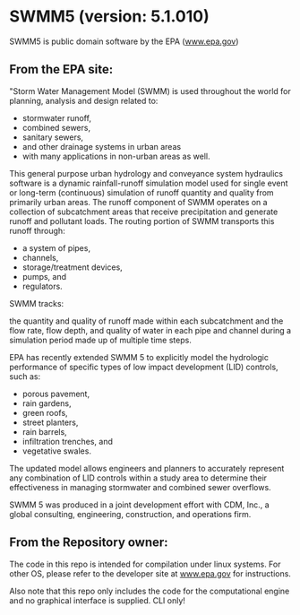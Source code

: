 SWMM5 (version: 5.1.010)
=====

SWMM5 is public domain software by the EPA (www.epa.gov)

From the EPA site:
-----------------

"Storm Water Management Model (SWMM) is used throughout the world for planning, analysis and design related to:

+ stormwater runoff,
+ combined sewers,
+ sanitary sewers,
+ and other drainage systems in urban areas
+ with many applications in non-urban areas as well.

This general purpose urban hydrology and conveyance system hydraulics software is a dynamic rainfall-runoff simulation model used for single event or long-term (continuous) simulation of runoff quantity and quality from primarily urban areas. The runoff component of SWMM operates on a collection of subcatchment areas that receive precipitation and generate runoff and pollutant loads. The routing portion of SWMM transports this runoff through:

+ a system of pipes,
+ channels,
+ storage/treatment devices,
+ pumps, and
+ regulators.

SWMM tracks:

the quantity and quality of runoff made within each subcatchment and the flow rate, flow depth, and quality of water in each pipe and channel during a 
simulation period made up of multiple time steps. 

EPA has recently extended SWMM 5 to explicitly model the hydrologic performance of specific types of low impact development (LID) controls, such as:

+ porous pavement,
+ rain gardens,
+ green roofs,
+ street planters,
+ rain barrels,
+ infiltration trenches, and
+ vegetative swales.

The updated model allows engineers and planners to accurately represent any combination of LID controls within a study area to determine their effectiveness in managing stormwater and combined sewer overflows.

SWMM 5 was produced in a joint development effort with CDM, Inc., a global consulting, engineering, construction, and operations firm. 



From the Repository owner:
--------------------------

The code in this repo is intended for compilation under linux systems. For other OS, please refer to the developer site at www.epa.gov for instructions.

Also note that this repo only includes the code for the computational engine and no graphical interface is supplied. CLI only!

